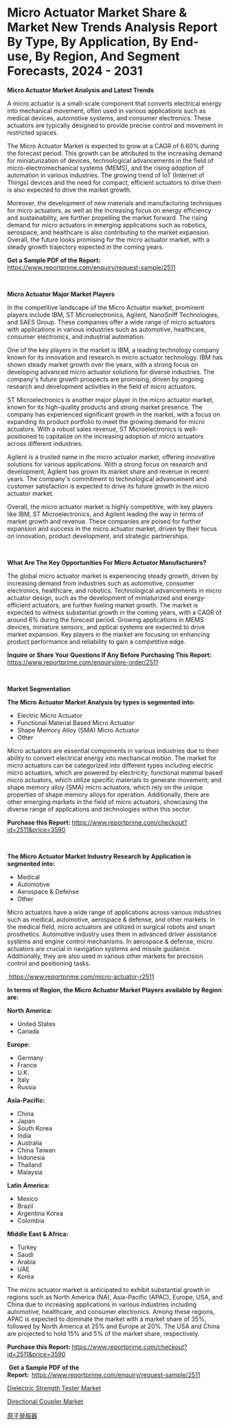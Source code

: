 <p><h1>Micro Actuator Market Share & Market New Trends Analysis Report By Type, By Application, By End-use, By Region, And Segment Forecasts, 2024 - 2031</h1></p><p><strong>Micro Actuator Market Analysis and Latest Trends</strong></p>
<p><p>A micro actuator is a small-scale component that converts electrical energy into mechanical movement, often used in various applications such as medical devices, automotive systems, and consumer electronics. These actuators are typically designed to provide precise control and movement in restricted spaces.</p><p>The Micro Actuator Market is expected to grow at a CAGR of 6.60% during the forecast period. This growth can be attributed to the increasing demand for miniaturization of devices, technological advancements in the field of micro-electromechanical systems (MEMS), and the rising adoption of automation in various industries. The growing trend of IoT (Internet of Things) devices and the need for compact, efficient actuators to drive them is also expected to drive the market growth.</p><p>Moreover, the development of new materials and manufacturing techniques for micro actuators, as well as the increasing focus on energy efficiency and sustainability, are further propelling the market forward. The rising demand for micro actuators in emerging applications such as robotics, aerospace, and healthcare is also contributing to the market expansion. Overall, the future looks promising for the micro actuator market, with a steady growth trajectory expected in the coming years.</p></p>
<p><strong>Get a Sample PDF of the Report:&nbsp;</strong> <a href="https://www.reportprime.com/enquiry/request-sample/2511">https://www.reportprime.com/enquiry/request-sample/2511</a></p>
<p>&nbsp;</p>
<p><strong>Micro Actuator Major Market Players</strong></p>
<p><p>In the competitive landscape of the Micro Actuator market, prominent players include IBM, ST Microelectronics, Agilent, NanoSniff Technologies, and SAES Group. These companies offer a wide range of micro actuators with applications in various industries such as automotive, healthcare, consumer electronics, and industrial automation.</p><p>One of the key players in the market is IBM, a leading technology company known for its innovation and research in micro actuator technology. IBM has shown steady market growth over the years, with a strong focus on developing advanced micro actuator solutions for diverse industries. The company's future growth prospects are promising, driven by ongoing research and development activities in the field of micro actuators.</p><p>ST Microelectronics is another major player in the micro actuator market, known for its high-quality products and strong market presence. The company has experienced significant growth in the market, with a focus on expanding its product portfolio to meet the growing demand for micro actuators. With a robust sales revenue, ST Microelectronics is well-positioned to capitalize on the increasing adoption of micro actuators across different industries.</p><p>Agilent is a trusted name in the micro actuator market, offering innovative solutions for various applications. With a strong focus on research and development, Agilent has grown its market share and revenue in recent years. The company's commitment to technological advancement and customer satisfaction is expected to drive its future growth in the micro actuator market.</p><p>Overall, the micro actuator market is highly competitive, with key players like IBM, ST Microelectronics, and Agilent leading the way in terms of market growth and revenue. These companies are poised for further expansion and success in the micro actuator market, driven by their focus on innovation, product development, and strategic partnerships.</p></p>
<p>&nbsp;</p>
<p><strong>What Are The Key Opportunities For Micro Actuator Manufacturers?</strong></p>
<p><p>The global micro actuator market is experiencing steady growth, driven by increasing demand from industries such as automotive, consumer electronics, healthcare, and robotics. Technological advancements in micro actuator design, such as the development of miniaturized and energy-efficient actuators, are further fueling market growth. The market is expected to witness substantial growth in the coming years, with a CAGR of around 6% during the forecast period. Growing applications in MEMS devices, miniature sensors, and optical systems are expected to drive market expansion. Key players in the market are focusing on enhancing product performance and reliability to gain a competitive edge.</p></p>
<p><strong>Inquire or Share Your Questions If Any Before Purchasing This Report:</strong> <a href="https://www.reportprime.com/enquiry/pre-order/2511">https://www.reportprime.com/enquiry/pre-order/2511</a></p>
<p>&nbsp;</p>
<p><strong>Market Segmentation</strong></p>
<p><strong>The Micro Actuator Market Analysis by types is segmented into:</strong></p>
<p><ul><li>Electric Micro Actuator</li><li>Functional Material Based Micro Actuator</li><li>Shape Memory Alloy (SMA) Micro Actuator</li><li>Other</li></ul></p>
<p><p>Micro actuators are essential components in various industries due to their ability to convert electrical energy into mechanical motion. The market for micro actuators can be categorized into different types including electric micro actuators, which are powered by electricity; functional material based micro actuators, which utilize specific materials to generate movement; and shape memory alloy (SMA) micro actuators, which rely on the unique properties of shape memory alloys for operation. Additionally, there are other emerging markets in the field of micro actuators, showcasing the diverse range of applications and technologies within this sector.</p></p>
<p><strong>Purchase this Report:&nbsp;</strong><a href="https://www.reportprime.com/checkout?id=2511&price=3590">https://www.reportprime.com/checkout?id=2511&price=3590</a></p>
<p>&nbsp;</p>
<p><strong>The Micro Actuator Market Industry Research by Application is segmented into:</strong></p>
<p><ul><li>Medical</li><li>Automotive</li><li>Aerospace & Defense</li><li>Other</li></ul></p>
<p><p>Micro actuators have a wide range of applications across various industries such as medical, automotive, aerospace & defense, and other markets. In the medical field, micro actuators are utilized in surgical robots and smart prosthetics. Automotive industry uses them in advanced driver assistance systems and engine control mechanisms. In aerospace & defense, micro actuators are crucial in navigation systems and missile guidance. Additionally, they are also used in various other markets for precision control and positioning tasks.</p></p>
<p><a href="https://www.reportprime.com/micro-actuator-r2511">&nbsp;https://www.reportprime.com/micro-actuator-r2511</a></p>
<p><strong>In terms of Region, the Micro Actuator Market Players available by Region are:</strong></p>
<p>
    <p> <strong> North America: </strong>
        <ul>
            <li>United States</li>
            <li>Canada</li>
        </ul>
        </p> 
    <p> <strong> Europe: </strong>
        <ul>
            <li>Germany</li>
            <li>France</li>
            <li>U.K.</li>
            <li>Italy</li>
            <li>Russia</li>
        </ul>
        </p> 
    <p> <strong> Asia-Pacific: </strong>
        <ul>
            <li>China</li>
            <li>Japan</li>
            <li>South Korea</li>
            <li>India</li>
            <li>Australia</li>
            <li>China Taiwan</li>
            <li>Indonesia</li>
            <li>Thailand</li>
            <li>Malaysia</li>
        </ul>
        </p> 
    <p> <strong> Latin America: </strong>
        <ul>
            <li>Mexico</li>
            <li>Brazil</li>
            <li>Argentina Korea</li>
            <li>Colombia</li>
        </ul>
        </p> 
    <p> <strong> Middle East & Africa: </strong>
        <ul>
            <li>Turkey</li>
            <li>Saudi</li>
            <li>Arabia</li>
            <li>UAE</li>
            <li>Korea</li>
        </ul>
    </p>
    </p>
<p><p>The micro actuator market is anticipated to exhibit substantial growth in regions such as North America (NA), Asia-Pacific (APAC), Europe, USA, and China due to increasing applications in various industries including automotive, healthcare, and consumer electronics. Among these regions, APAC is expected to dominate the market with a market share of 35%, followed by North America at 25% and Europe at 20%. The USA and China are projected to hold 15% and 5% of the market share, respectively.</p></p>
<p><strong>Purchase this Report: </strong><a href="https://www.reportprime.com/checkout?id=2511&price=3590">https://www.reportprime.com/checkout?id=2511&price=3590</a></p>
<p>&nbsp;<strong>Get a Sample PDF of the Report:&nbsp;&nbsp;</strong><a href="https://www.reportprime.com/enquiry/request-sample/2511">https://www.reportprime.com/enquiry/request-sample/2511</a></p>
<p><strong></strong></p>
<p><p><a href="https://github.com/NikolasKirlin2023/Market-Research-Report-List-1/blob/main/dielectric-strength-tester-market.md">Dielectric Strength Tester Market</a></p><p><a href="https://github.com/LeilaniWyman2021/Market-Research-Report-List-1/blob/main/directional-coupler-market.md">Directional Coupler Market</a></p><p><a href="https://github.com/FredaJerde/Market-Research-Report-List-1/blob/main/985632072336.md">原子発振器</a></p></p>